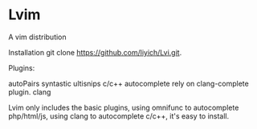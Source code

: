 # Lvim
A vim distribution

Installation 
git clone https://github.com/liyich/Lvi.git. 

Plugins:

autoPairs 
syntastic 
ultisnips
c/c++ autocomplete rely on clang-complete plugin. clang

Lvim only includes the basic plugins, using omnifunc to autocomplete php/html/js, using clang to autocomplete c/c++, it's easy to install.
